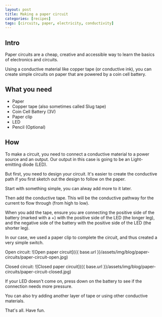 ```yaml
---
layout: post
title: Making a paper circuit
categories: [recipes]
tags: [circuits, paper, electricity, conductivity]
---
```


## Intro
Paper circuits are a cheap, creative and accessible way to learn the basics of electronics and circuits.

Using a conductive material like copper tape (or conductive ink), you can create simple circuits on paper that are powered by a coin cell battery.

<!--more-->

## What you need

- Paper
- Copper tape (also sometimes called Slug tape)
- Coin Cell Battery (3V)
- Paper clip
- LED
- Pencil (Optional)

## How

To make a circuit, you need to connect a conductive material to a power source and an output. Our output in this case is going to be an Light-emitting diode (LED).

But first, you need to design your circuit. It's easier to create the conductive path if you first sketch out the design to follow on the paper.

Start with something simple, you can alway add more to it later.

Then add the conductive tape. This will be the conductive pathway for the current to flow through (from high to low).


When you add the tape, ensure you are connecting the positive side of the battery (marked with a +) with the positive side of the LED (the longer leg), and the negative side of the battery with the positive side of the LED (the shorter leg).

In our case, we used a paper clip to complete the circuit, and thus created a very simple switch.

Open circuit:
![Open paper circuit]({{ base.url }}/assets/img/blog/paper-circuits/paper-circuit-open.jpg)


Closed circuit:
![Closed paper circuit]({{ base.url }}/assets/img/blog/paper-circuits/paper-circuit-closed.jpg)



If your LED doesn't come on, press down on the battery to see if the connection needs more pressure.

You can also try adding another layer of tape or using other conductive materials.

That's all. Have fun.
